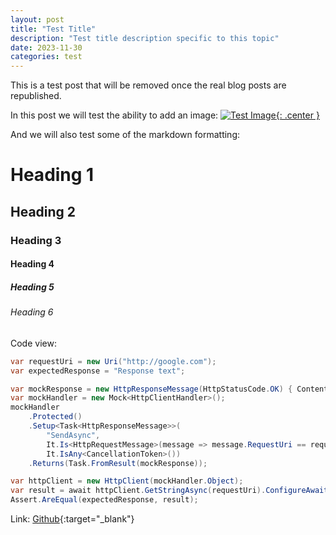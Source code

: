 ```yaml
---
layout: post
title: "Test Title"
description: "Test title description specific to this topic"
date: 2023-11-30
categories: test
---
```

This is a test post that will be removed once the real blog posts are republished.

In this post we will test the ability to add an image:
[![Test Image](/assets/posts/delme/test.jpg){: .center }](/assets/posts/delme/test.jpg)

And we will also test some of the markdown formatting:

# Heading 1
## Heading 2
### Heading 3
#### Heading 4
##### Heading 5
###### Heading 6

Code view:
```cs
var requestUri = new Uri("http://google.com");
var expectedResponse = "Response text";

var mockResponse = new HttpResponseMessage(HttpStatusCode.OK) { Content = new StringContent(expectedResponse) };
var mockHandler = new Mock<HttpClientHandler>();
mockHandler
    .Protected()
    .Setup<Task<HttpResponseMessage>>(
        "SendAsync",
        It.Is<HttpRequestMessage>(message => message.RequestUri == requestUri),
        It.IsAny<CancellationToken>())
    .Returns(Task.FromResult(mockResponse));

var httpClient = new HttpClient(mockHandler.Object);
var result = await httpClient.GetStringAsync(requestUri).ConfigureAwait(false);
Assert.AreEqual(expectedResponse, result);
```

Link: [Github](https://github.com/dfederm/Testing.HttpClient){:target="_blank"}


